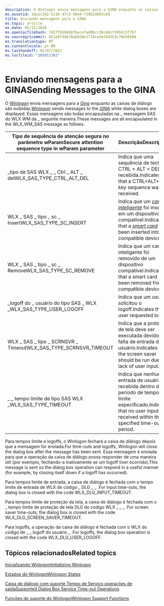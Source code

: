 ```yaml
---
description: O Winlogon envia mensagens para a GINA enquanto as caixas de diálogo são exibidas. Essas mensagens são todas encapsuladas na \_ mensagem SAS do WLX WM da \_ seguinte maneira.
ms.assetid: 3da1c3d2-5116-47c3-98e4-f29b33693c69
title: Enviando mensagens para a GINA
ms.topic: article
ms.date: 05/31/2018
ms.openlocfilehash: 7d2f7b5b0d8fbecafad0bcc36c84cf395813f767
ms.sourcegitcommit: 831e8f3db78ab820e1710cede244553c70e50500
ms.translationtype: MT
ms.contentlocale: pt-BR
ms.lasthandoff: 01/07/2021
ms.locfileid: "105811303"
---
```

# <a name="sending-messages-to-the-gina"></a><span data-ttu-id="f1dc3-104">Enviando mensagens para a GINA</span><span class="sxs-lookup"><span data-stu-id="f1dc3-104">Sending Messages to the GINA</span></span>

<span data-ttu-id="f1dc3-105">O [*Winlogon*](../secgloss/w-gly.md) envia mensagens para a [*Gina*](../secgloss/g-gly.md) enquanto as caixas de diálogo são exibidas.</span><span class="sxs-lookup"><span data-stu-id="f1dc3-105">[*Winlogon*](../secgloss/w-gly.md) sends messages to the [*GINA*](../secgloss/g-gly.md) while dialog boxes are displayed.</span></span> <span data-ttu-id="f1dc3-106">Essas mensagens são todas encapsuladas na \_ mensagem SAS do WLX WM da \_ seguinte maneira.</span><span class="sxs-lookup"><span data-stu-id="f1dc3-106">These messages are all encapsulated in the WLX\_WM\_SAS message as follows.</span></span>



| <span data-ttu-id="f1dc3-107">Tipo de sequência de atenção segura no parâmetro wParam</span><span class="sxs-lookup"><span data-stu-id="f1dc3-107">Secure attention sequence type in wParam parameter</span></span> | <span data-ttu-id="f1dc3-108">Descrição</span><span class="sxs-lookup"><span data-stu-id="f1dc3-108">Description</span></span>                                                                                                                                   |
|----------------------------------------------------|-----------------------------------------------------------------------------------------------------------------------------------------------|
| <span data-ttu-id="f1dc3-109">\_tipo de SAS WLX \_ \_ Ctrl \_ ALT \_ del</span><span class="sxs-lookup"><span data-stu-id="f1dc3-109">WLX\_SAS\_TYPE\_CTRL\_ALT\_DEL</span></span>                     | <span data-ttu-id="f1dc3-110">Indica que uma sequência de teclas CTRL + ALT + DEL foi recebida.</span><span class="sxs-lookup"><span data-stu-id="f1dc3-110">Indicates that a CTRL+ALT+DEL key sequence was received.</span></span>                                                                                      |
| <span data-ttu-id="f1dc3-111">WLX \_ SAS \_ tipo \_ sc \_ Insert</span><span class="sxs-lookup"><span data-stu-id="f1dc3-111">WLX\_SAS\_TYPE\_SC\_INSERT</span></span>                         | <span data-ttu-id="f1dc3-112">Indica que um [*cartão inteligente*](../secgloss/s-gly.md) foi inserido em um dispositivo compatível.</span><span class="sxs-lookup"><span data-stu-id="f1dc3-112">Indicates that a [*smart card*](../secgloss/s-gly.md) has been inserted into a compatible device.</span></span> |
| <span data-ttu-id="f1dc3-113">WLX \_ SAS \_ tipo \_ sc \_ Remove</span><span class="sxs-lookup"><span data-stu-id="f1dc3-113">WLX\_SAS\_TYPE\_SC\_REMOVE</span></span>                         | <span data-ttu-id="f1dc3-114">Indica que um cartão inteligente foi removido de um dispositivo compatível.</span><span class="sxs-lookup"><span data-stu-id="f1dc3-114">Indicates that a smart card has been removed from a compatible device.</span></span>                                                                        |
| <span data-ttu-id="f1dc3-115">\_logoff do \_ usuário do tipo SAS \_ WLX \_</span><span class="sxs-lookup"><span data-stu-id="f1dc3-115">WLX\_SAS\_TYPE\_USER\_LOGOFF</span></span>                       | <span data-ttu-id="f1dc3-116">Indica que um usuário solicitou o logoff.</span><span class="sxs-lookup"><span data-stu-id="f1dc3-116">Indicates that a user requested logoff.</span></span>                                                                                                       |
| <span data-ttu-id="f1dc3-117">WLX \_ SAS \_ tipo \_ SCRNSVR \_ Timeout</span><span class="sxs-lookup"><span data-stu-id="f1dc3-117">WLX\_SAS\_TYPE\_SCRNSVR\_TIMEOUT</span></span>                   | <span data-ttu-id="f1dc3-118">Indica que a proteção de tela deve ser executada devido à falta de entrada do usuário.</span><span class="sxs-lookup"><span data-stu-id="f1dc3-118">Indicates that the screen saver should be run due to lack of user input.</span></span>                                                                      |
| <span data-ttu-id="f1dc3-119">\_ \_ tempo limite de tipo SAS WLX \_</span><span class="sxs-lookup"><span data-stu-id="f1dc3-119">WLX\_SAS\_TYPE\_TIMEOUT</span></span>                            | <span data-ttu-id="f1dc3-120">Indica que nenhuma entrada de usuário foi recebida dentro do período de tempo limite especificado.</span><span class="sxs-lookup"><span data-stu-id="f1dc3-120">Indicates that no user input was received within the specified time-out period.</span></span>                                                               |



 

<span data-ttu-id="f1dc3-121">Para tempos limite e logoffs, o Winlogon fechará a caixa de diálogo depois que a mensagem for enviada.</span><span class="sxs-lookup"><span data-stu-id="f1dc3-121">For time-outs and logoffs, Winlogon will close the dialog box after the message has been sent.</span></span> <span data-ttu-id="f1dc3-122">Essa mensagem é enviada para que a operação da caixa de diálogo possa responder de uma maneira útil (por exemplo, fechando-a inativamente se um logoff tiver ocorrido).</span><span class="sxs-lookup"><span data-stu-id="f1dc3-122">This message is sent so the dialog box operation can respond in a useful manner (for example, by closing itself down if a logoff has occurred).</span></span>

<span data-ttu-id="f1dc3-123">Para tempos limite de entrada, a caixa de diálogo é fechada com o tempo limite de entrada de WLX de código \_ DLG \_ \_ .</span><span class="sxs-lookup"><span data-stu-id="f1dc3-123">For input time-outs, the dialog box is closed with the code WLX\_DLG\_INPUT\_TIMEOUT.</span></span>

<span data-ttu-id="f1dc3-124">Para tempos limite de proteção de tela, a caixa de diálogo é fechada com o \_ tempo limite de proteção de tela DLG do código WLX \_ \_ \_ .</span><span class="sxs-lookup"><span data-stu-id="f1dc3-124">For screen saver time-outs, the dialog box is closed with the code WLX\_DLG\_SCREEN\_SAVER\_TIMEOUT.</span></span>

<span data-ttu-id="f1dc3-125">Para logoffs, a operação da caixa de diálogo é fechada com o WLX do código de \_ \_ logoff do usuário \_ .</span><span class="sxs-lookup"><span data-stu-id="f1dc3-125">For logoffs, the dialog box operation is closed with the code WLX\_DLG\_USER\_LOGOFF.</span></span>

## <a name="related-topics"></a><span data-ttu-id="f1dc3-126">Tópicos relacionados</span><span class="sxs-lookup"><span data-stu-id="f1dc3-126">Related topics</span></span>

<dl> <dt>

[<span data-ttu-id="f1dc3-127">Inicializando Winlogon</span><span class="sxs-lookup"><span data-stu-id="f1dc3-127">Initializing Winlogon</span></span>](initializing-winlogon.md)
</dt> <dt>

[<span data-ttu-id="f1dc3-128">Estados do Winlogon</span><span class="sxs-lookup"><span data-stu-id="f1dc3-128">Winlogon States</span></span>](winlogon-states.md)
</dt> <dt>

[<span data-ttu-id="f1dc3-129">Caixa de diálogo com suporte Tempo de Serviço operações de saída</span><span class="sxs-lookup"><span data-stu-id="f1dc3-129">Supported Dialog Box Service Time-out Operations</span></span>](supported-dialog-box-service-time-out-operations.md)
</dt> <dt>

[<span data-ttu-id="f1dc3-130">Funções de suporte do Winlogon</span><span class="sxs-lookup"><span data-stu-id="f1dc3-130">Winlogon Support Functions</span></span>](authentication-functions.md)
</dt> </dl>

 

 
